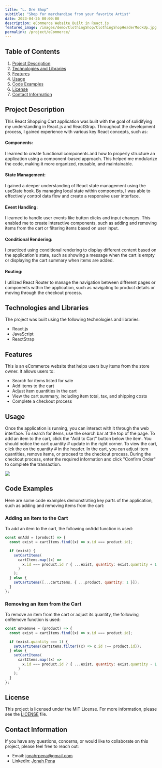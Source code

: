 ```yaml
---
title: "L. Dre Shop"
subtitle: "Shop for merchandise from your favorite Artist"
date: 2023-04-26 00:00:00
description: eCommerce Website Built in React.js
featured_image: /images/demo/ClothingShop/ClothingShopHeaderMockUp.jpg
permalink: /project/eCommerce/
---
```


## Table of Contents

1. [Project Description](#project-description)
2. [Technologies and Libraries](#technologies-and-libraries)
3. [Features](#features)
4. [Usage](#usage)
5. [Code Examples](#code-examples)
6. [License](#license)
7. [Contact Information](#contact-information)

## Project Description

This React Shopping Cart application was built with the goal of solidifying my understanding in React.js and ReactStrap. Throughout the development process, I gained experience with various key React concepts, such as:

#### Components:

I learned to create functional components and how to properly structure an application using a component-based approach. This helped me modularize the code, making it more organized, reusable, and maintainable.

#### State Management:

I gained a deeper understanding of React state management using the useState hook. By managing local state within components, I was able to effectively control data flow and create a responsive user interface.

#### Event Handling:

I learned to handle user events like button clicks and input changes. This enabled me to create interactive components, such as adding and removing items from the cart or filtering items based on user input.

#### Conditional Rendering:

I practiced using conditional rendering to display different content based on the application's state, such as showing a message when the cart is empty or displaying the cart summary when items are added.

#### Routing:

I utilized React Router to manage the navigation between different pages or components within the application, such as navigating to product details or moving through the checkout process.

## Technologies and Libraries

The project was built using the following technologies and libraries:

- React.js
- JavaScript
- ReactStrap

## Features

This is an eCommerce website that helps users buy items from the store owner. It allows users to:

- Search for items listed for sale
- Add items to the cart
- Adjust item quantities in the cart
- View the cart summary, including item total, tax, and shipping costs
- Complete a checkout process

## Usage

Once the application is running, you can interact with it through the web interface. To search for items, use the search bar at the top of the page. To add an item to the cart, click the "Add to Cart" button below the item. You should notice the cart quantity # update in the right corner. To view the cart, click the on the quantity # in the header. In the cart, you can adjust item quantities, remove items, or proceed to the checkout process. During the checkout process, enter the required information and click "Confirm Order" to complete the transaction.

<div class="gallery" data-columns="1"">
    <img src="/images/GIFMockUp/ClothingShopGIF.gif">
</div>

## Code Examples

Here are some code examples demonstrating key parts of the application, such as adding and removing items from the cart:

### Adding an Item to the Cart

To add an item to the cart, the following onAdd function is used:

```javascript
const onAdd = (product) => {
  const exist = cartItems.find((x) => x.id === product.id);

  if (exist) {
    setCartItems(
      cartItems.map((x) =>
        x.id === product.id ? { ...exist, quantity: exist.quantity + 1 } : x
      )
    );
  } else {
    setCartItems([...cartItems, { ...product, quantity: 1 }]);
  }
};
```

### Removing an Item from the Cart

To remove an item from the cart or adjust its quantity, the following onRemove function is used:

```javascript
const onRemove = (product) => {
  const exist = cartItems.find((x) => x.id === product.id);

  if (exist.quantity === 1) {
    setCartItems(cartItems.filter((x) => x.id !== product.id));
  } else {
    setCartItems(
      cartItems.map((x) =>
        x.id === product.id ? { ...exist, quantity: exist.quantity - 1 } : x
      )
    );
  }
};
```

## License

This project is licensed under the MIT License. For more information, please see the [LICENSE](LICENSE) file.

## Contact Information

If you have any questions, concerns, or would like to collaborate on this project, please feel free to reach out:

- Email: jonahrpena@gmail.com
- LinkedIn: [Jonah Pena](https://www.linkedin.com/in/jonahpena/)

